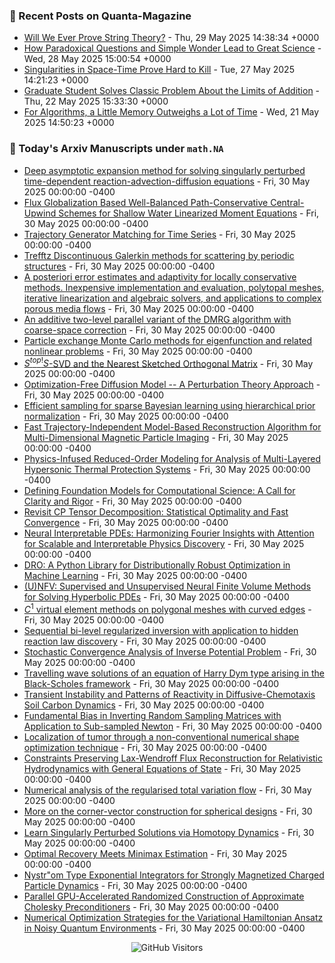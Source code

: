 ### 📝 Recent Posts on Quanta-Magazine
<!-- quanta starts -->
* <a href="https://www.quantamagazine.org/will-we-ever-prove-string-theory-20250529/">Will We Ever Prove String Theory?</a> - Thu, 29 May 2025 14:38:34 +0000
* <a href="https://www.quantamagazine.org/how-paradoxical-questions-and-simple-wonder-lead-to-great-science-20250528/">How Paradoxical Questions and Simple Wonder Lead to Great Science</a> - Wed, 28 May 2025 15:00:54 +0000
* <a href="https://www.quantamagazine.org/singularities-in-space-time-prove-hard-to-kill-20250527/">Singularities in Space-Time Prove Hard to Kill</a> - Tue, 27 May 2025 14:21:23 +0000
* <a href="https://www.quantamagazine.org/graduate-student-solves-classic-problem-about-the-limits-of-addition-20250522/">Graduate Student Solves Classic Problem About the Limits of Addition</a> - Thu, 22 May 2025 15:33:30 +0000
* <a href="https://www.quantamagazine.org/for-algorithms-a-little-memory-outweighs-a-lot-of-time-20250521/">For Algorithms, a Little Memory Outweighs a Lot of Time</a> - Wed, 21 May 2025 14:50:23 +0000
<!-- quanta ends -->


### 📝 Today's Arxiv Manuscripts under ``math.NA``
<!-- arxiv-math-na starts -->
* <a href="https://arxiv.org/abs/2505.23002">Deep asymptotic expansion method for solving singularly perturbed time-dependent reaction-advection-diffusion equations</a> - Fri, 30 May 2025 00:00:00 -0400
* <a href="https://arxiv.org/abs/2505.23144">Flux Globalization Based Well-Balanced Path-Conservative Central-Upwind Schemes for Shallow Water Linearized Moment Equations</a> - Fri, 30 May 2025 00:00:00 -0400
* <a href="https://arxiv.org/abs/2505.23215">Trajectory Generator Matching for Time Series</a> - Fri, 30 May 2025 00:00:00 -0400
* <a href="https://arxiv.org/abs/2505.23216">Trefftz Discontinuous Galerkin methods for scattering by periodic structures</a> - Fri, 30 May 2025 00:00:00 -0400
* <a href="https://arxiv.org/abs/2505.23245">A posteriori error estimates and adaptivity for locally conservative methods. Inexpensive implementation and evaluation, polytopal meshes, iterative linearization and algebraic solvers, and applications to complex porous media flows</a> - Fri, 30 May 2025 00:00:00 -0400
* <a href="https://arxiv.org/abs/2505.23429">An additive two-level parallel variant of the DMRG algorithm with coarse-space correction</a> - Fri, 30 May 2025 00:00:00 -0400
* <a href="https://arxiv.org/abs/2505.23456">Particle exchange Monte Carlo methods for eigenfunction and related nonlinear problems</a> - Fri, 30 May 2025 00:00:00 -0400
* <a href="https://arxiv.org/abs/2505.23582">$S^{top!}S$-SVD and the Nearest Sketched Orthogonal Matrix</a> - Fri, 30 May 2025 00:00:00 -0400
* <a href="https://arxiv.org/abs/2505.23652">Optimization-Free Diffusion Model -- A Perturbation Theory Approach</a> - Fri, 30 May 2025 00:00:00 -0400
* <a href="https://arxiv.org/abs/2505.23753">Efficient sampling for sparse Bayesian learning using hierarchical prior normalization</a> - Fri, 30 May 2025 00:00:00 -0400
* <a href="https://arxiv.org/abs/2505.22797">Fast Trajectory-Independent Model-Based Reconstruction Algorithm for Multi-Dimensional Magnetic Particle Imaging</a> - Fri, 30 May 2025 00:00:00 -0400
* <a href="https://arxiv.org/abs/2505.22890">Physics-Infused Reduced-Order Modeling for Analysis of Multi-Layered Hypersonic Thermal Protection Systems</a> - Fri, 30 May 2025 00:00:00 -0400
* <a href="https://arxiv.org/abs/2505.22904">Defining Foundation Models for Computational Science: A Call for Clarity and Rigor</a> - Fri, 30 May 2025 00:00:00 -0400
* <a href="https://arxiv.org/abs/2505.23046">Revisit CP Tensor Decomposition: Statistical Optimality and Fast Convergence</a> - Fri, 30 May 2025 00:00:00 -0400
* <a href="https://arxiv.org/abs/2505.23106">Neural Interpretable PDEs: Harmonizing Fourier Insights with Attention for Scalable and Interpretable Physics Discovery</a> - Fri, 30 May 2025 00:00:00 -0400
* <a href="https://arxiv.org/abs/2505.23565">DRO: A Python Library for Distributionally Robust Optimization in Machine Learning</a> - Fri, 30 May 2025 00:00:00 -0400
* <a href="https://arxiv.org/abs/2505.23702">(U)NFV: Supervised and Unsupervised Neural Finite Volume Methods for Solving Hyperbolic PDEs</a> - Fri, 30 May 2025 00:00:00 -0400
* <a href="https://arxiv.org/abs/2408.17381">$C^1$ virtual element methods on polygonal meshes with curved edges</a> - Fri, 30 May 2025 00:00:00 -0400
* <a href="https://arxiv.org/abs/2409.03834">Sequential bi-level regularized inversion with application to hidden reaction law discovery</a> - Fri, 30 May 2025 00:00:00 -0400
* <a href="https://arxiv.org/abs/2410.14106">Stochastic Convergence Analysis of Inverse Potential Problem</a> - Fri, 30 May 2025 00:00:00 -0400
* <a href="https://arxiv.org/abs/2412.19020">Travelling wave solutions of an equation of Harry Dym type arising in the Black-Scholes framework</a> - Fri, 30 May 2025 00:00:00 -0400
* <a href="https://arxiv.org/abs/2501.08757">Transient Instability and Patterns of Reactivity in Diffusive-Chemotaxis Soil Carbon Dynamics</a> - Fri, 30 May 2025 00:00:00 -0400
* <a href="https://arxiv.org/abs/2502.13583">Fundamental Bias in Inverting Random Sampling Matrices with Application to Sub-sampled Newton</a> - Fri, 30 May 2025 00:00:00 -0400
* <a href="https://arxiv.org/abs/2502.20656">Localization of tumor through a non-conventional numerical shape optimization technique</a> - Fri, 30 May 2025 00:00:00 -0400
* <a href="https://arxiv.org/abs/2505.05128">Constraints Preserving Lax-Wendroff Flux Reconstruction for Relativistic Hydrodynamics with General Equations of State</a> - Fri, 30 May 2025 00:00:00 -0400
* <a href="https://arxiv.org/abs/2505.13929">Numerical analysis of the regularised total variation flow</a> - Fri, 30 May 2025 00:00:00 -0400
* <a href="https://arxiv.org/abs/2501.11437">More on the corner-vector construction for spherical designs</a> - Fri, 30 May 2025 00:00:00 -0400
* <a href="https://arxiv.org/abs/2502.00488">Learn Singularly Perturbed Solutions via Homotopy Dynamics</a> - Fri, 30 May 2025 00:00:00 -0400
* <a href="https://arxiv.org/abs/2502.17671">Optimal Recovery Meets Minimax Estimation</a> - Fri, 30 May 2025 00:00:00 -0400
* <a href="https://arxiv.org/abs/2505.00288">Nystr"om Type Exponential Integrators for Strongly Magnetized Charged Particle Dynamics</a> - Fri, 30 May 2025 00:00:00 -0400
* <a href="https://arxiv.org/abs/2505.02977">Parallel GPU-Accelerated Randomized Construction of Approximate Cholesky Preconditioners</a> - Fri, 30 May 2025 00:00:00 -0400
* <a href="https://arxiv.org/abs/2505.22398">Numerical Optimization Strategies for the Variational Hamiltonian Ansatz in Noisy Quantum Environments</a> - Fri, 30 May 2025 00:00:00 -0400
<!-- arxiv-math-na ends -->

<div align="center">
  
![GitHub Visitors](https://api.visitorbadge.io/api/visitors?path=https%3A%2F%2Fgithub.com%2Flowrank&label=profile%20views&labelColor=%231e1e2e&countColor=%23cba6f7)



</div>

